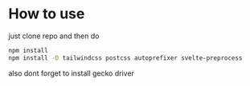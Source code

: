 # How to use

just clone repo and then do
```bash
npm install
npm install -D tailwindcss postcss autoprefixer svelte-preprocess
```
also dont forget to install gecko driver